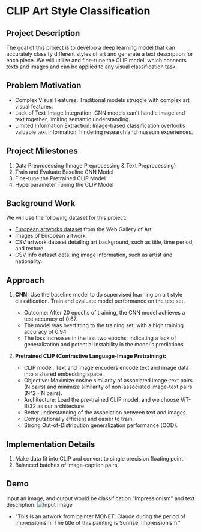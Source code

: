 # CLIP Art Style Classification

## Project Description
The goal of this project is to develop a deep learning model that can accurately classify different styles of art and generate a text description for each piece. We will utilize and fine-tune the CLIP model, which connects texts and images and can be applied to any visual classification task.

## Problem Motivation
- Complex Visual Features: Traditional models struggle with complex art visual features.
- Lack of Text-Image Integration: CNN models can't handle image and text together, limiting semantic understanding.
- Limited Information Extraction: Image-based classification overlooks valuable text information, hindering research and museum experiences.

## Project Milestones
1. Data Preprocessing (Image Preprocessing & Text Preprocessing)
2. Train and Evaluate Baseline CNN Model
3. Fine-tune the Pretrained CLIP Model
4. Hyperparameter Tuning the CLIP Model

## Background Work
We will use the following dataset for this project:
- [European artworks dataset](https://www.kaggle.com/datasets/ansonnnnn/historic-art) from the Web Gallery of Art.
- Images of European artwork.
- CSV artwork dataset detailing art background, such as title, time period, and texture.
- CSV info dataset detailing image information, such as artist and nationality.

## Approach

1. **CNN:** Use the baseline model to do supervised learning on art style classification.
  Train and evaluate model performance on the test set.
   - Outcome: After 20 epochs of training, the CNN model achieves a test accuracy of 0.67. 
   - The model was overfitting to the training set, with a high training accuracy of 0.94. 
   - The loss increases in the last two epochs, indicating a lack of generalization and potential instability in the model's predictions.

2. **Pretrained CLIP (Contrastive Language-Image Pretraining):**
   - CLIP model: Text and image encoders encode text and image data into a shared embedding space.
   - Objective: Maximize cosine similarity of associated image-text pairs (N pairs) and minimize similarity of non-associated image-text pairs (N^2 - N pairs).
   - Architecture: Load the pre-trained CLIP model, and we choose ViT-B/32 as our architecture.
   - Better understanding of the association between text and images.
   - Computationally efficient and easier to train.
   - Strong Out-of-Distribution generalization performance (OOD).

## Implementation Details

1. Make data fit into CLIP and convert to single precision floating point.
2. Balanced batches of image-caption pairs.

## Demo

Input an image, and output would be classification "Impressionism" and text description:
![Input Image](https://github.com/YuezhouZhao/DS301-Project/InputImage.jpg)
- "This is an artwork from painter MONET, Claude during the period of Impressionism. The title of this painting is Sunrise, Impressionism."
